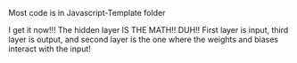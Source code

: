 Most code is in Javascript-Template folder

I get it now!!! The hidden layer IS THE MATH!! DUH!! First layer is input, third layer is output, and second layer is the one where the weights and biases interact with the input!
